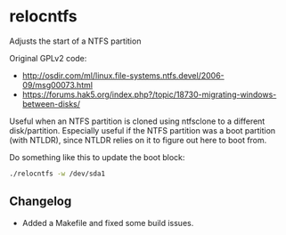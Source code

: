 # relocntfs
Adjusts the start of a NTFS partition

Original GPLv2 code:
- http://osdir.com/ml/linux.file-systems.ntfs.devel/2006-09/msg00073.html
- https://forums.hak5.org/index.php?/topic/18730-migrating-windows-between-disks/

Useful when an NTFS partition is cloned using ntfsclone to a different disk/partition.
Especially useful if the NTFS partition was a boot partition (with NTLDR), since NTLDR
relies on it to figure out here to boot from.

Do something like this to update the boot block:
```sh
./relocntfs -w /dev/sda1
```

## Changelog
- Added a Makefile and fixed some build issues.

